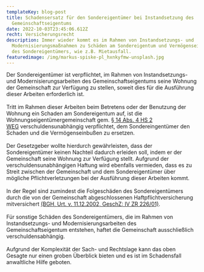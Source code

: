 ```yaml
---
templateKey: blog-post
title: Schadensersatz für den Sondereigentümer bei Instandsetzung des
  Gemeinschaftseigentums
date: 2022-10-03T23:45:06.612Z
recht: Versicherungsrecht
description: Immer wieder kommt es im Rahmen von Instandsetzungs- und
  Modernisierungsmaßnahmen zu Schäden am Sondereigentum und Vermögenseinbußen
  des Sondereigentümers, wie z.B. Mietausfall.
featuredimage: /img/markus-spiske-pl_hxnkyfmw-unsplash.jpg
---
```

Der Sondereigentümer ist verpflichtet, im Rahmen von Instandsetzungs- und Modernisierungsarbeiten des Gemeinschaftseigentums seine Wohnung der Gemeinschaft zur Verfügung zu stellen, soweit dies für die Ausführung dieser Arbeiten erforderlich ist.\
\
Tritt im Rahmen dieser Arbeiten beim Betretens oder der Benutzung der Wohnung ein Schaden am Sondereigentum auf, ist die Wohnungseigentümergemeinschaft gem. [§ 14 Abs. 4 HS 2 WEG](http://dejure.org/gesetze/WEG/14.html) verschuldensunabhängig verpflichtet, dem Sondereingentümer den Schaden und die Vermögenseinbußen zu ersetzen. \
\
Der Gesetzgeber wollte hierdurch gewährleisten, dass der Sondereigentümer keinen Nachteil dadurch erleiden soll, indem er der Gemeinschaft seine Wohnung zur Verfügung stellt. Aufgrund der verschuldensunabhängigen Haftung wird ebenfalls vermieden, dass es zu Streit zwischen der Gemeinschaft und dem Sondereigentümer über mögliche Pflichtverletzungen bei der Ausführung dieser Arbeiten kommt.\
\
In der Regel sind zumindest die Folgeschäden des Sondereigentümers durch die von der Gemeinschaft abgeschlossenen Haftpflichtversicherung mitversichert [(BGH, Urt. v. 11.12.2002, GeschZ: IV ZR 226/01)](http://lexetius.com/2002,2994). \
\
Für sonstige Schäden des Sondereigentümers, die im Rahmen von Instandsetzungs- und Modernisierungsarbeiten des Gemeinschaftseigentum entstehen, haftet die Gemeinschaft ausschließlich verschuldensabhängig. \
\
Aufgrund der Komplexität der Sach- und Rechtslage kann das oben Gesagte nur einen groben Überblick bieten und es ist im Schadensfall anwaltliche Hilfe geboten.